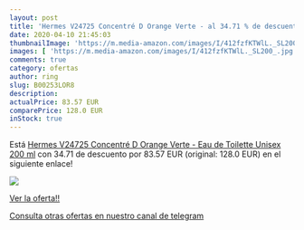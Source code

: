 ```yaml
---
layout: post
title: 'Hermes V24725 Concentré D Orange Verte - al 34.71 % de descuento'
date: 2020-04-10 21:45:03
thumbnailImage: 'https://m.media-amazon.com/images/I/412fzfKTWlL._SL200_.jpg'
images: [ 'https://m.media-amazon.com/images/I/412fzfKTWlL._SL200_.jpg' ]
comments: true
category: ofertas
author: ring
slug: B00253LOR8
description:
actualPrice: 83.57 EUR
comparePrice: 128.0 EUR
inStock: true
---
```


Está [Hermes V24725 Concentré D Orange Verte - Eau de Toilette  Unisex  200 ml](https://www.amazon.com/dp/B00253LOR8/?tag=redken08-20) con 34.71 de descuento por 83.57 EUR (original: 128.0 EUR) en el siguiente enlace!

[![](https://m.media-amazon.com/images/I/412fzfKTWlL._SL200_.jpg)](https://www.amazon.com/dp/B00253LOR8/?tag=redken08-20)

[Ver la oferta!!](https://www.amazon.com/dp/B00253LOR8/?tag=redken08-20)

[Consulta otras ofertas en nuestro canal de telegram](https://t.me/s/ofertas25)
